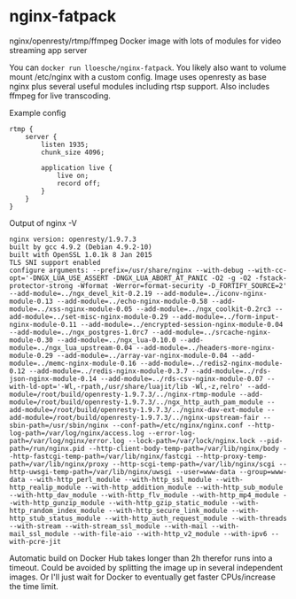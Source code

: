 # nginx-fatpack
nginx/openresty/rtmp/ffmpeg Docker image with lots of modules for video streaming app server

You can `docker run lloesche/nginx-fatpack`. You likely also want to volume mount /etc/nginx with a custom config.
Image uses openresty as base nginx plus several useful modules including rtsp support. Also includes ffmpeg for live transcoding.

Example config
```
rtmp {
	server {
		listen 1935;
		chunk_size 4096;

		application live {
			live on;
			record off;
		}
	}
}
```

Output of nginx -V
```
nginx version: openresty/1.9.7.3
built by gcc 4.9.2 (Debian 4.9.2-10)
built with OpenSSL 1.0.1k 8 Jan 2015
TLS SNI support enabled
configure arguments: --prefix=/usr/share/nginx --with-debug --with-cc-opt='-DNGX_LUA_USE_ASSERT -DNGX_LUA_ABORT_AT_PANIC -O2 -g -O2 -fstack-protector-strong -Wformat -Werror=format-security -D_FORTIFY_SOURCE=2' --add-module=../ngx_devel_kit-0.2.19 --add-module=../iconv-nginx-module-0.13 --add-module=../echo-nginx-module-0.58 --add-module=../xss-nginx-module-0.05 --add-module=../ngx_coolkit-0.2rc3 --add-module=../set-misc-nginx-module-0.29 --add-module=../form-input-nginx-module-0.11 --add-module=../encrypted-session-nginx-module-0.04 --add-module=../ngx_postgres-1.0rc7 --add-module=../srcache-nginx-module-0.30 --add-module=../ngx_lua-0.10.0 --add-module=../ngx_lua_upstream-0.04 --add-module=../headers-more-nginx-module-0.29 --add-module=../array-var-nginx-module-0.04 --add-module=../memc-nginx-module-0.16 --add-module=../redis2-nginx-module-0.12 --add-module=../redis-nginx-module-0.3.7 --add-module=../rds-json-nginx-module-0.14 --add-module=../rds-csv-nginx-module-0.07 --with-ld-opt='-Wl,-rpath,/usr/share/luajit/lib -Wl,-z,relro' --add-module=/root/build/openresty-1.9.7.3/../nginx-rtmp-module --add-module=/root/build/openresty-1.9.7.3/../ngx_http_auth_pam_module --add-module=/root/build/openresty-1.9.7.3/../nginx-dav-ext-module --add-module=/root/build/openresty-1.9.7.3/../nginx-upstream-fair --sbin-path=/usr/sbin/nginx --conf-path=/etc/nginx/nginx.conf --http-log-path=/var/log/nginx/access.log --error-log-path=/var/log/nginx/error.log --lock-path=/var/lock/nginx.lock --pid-path=/run/nginx.pid --http-client-body-temp-path=/var/lib/nginx/body --http-fastcgi-temp-path=/var/lib/nginx/fastcgi --http-proxy-temp-path=/var/lib/nginx/proxy --http-scgi-temp-path=/var/lib/nginx/scgi --http-uwsgi-temp-path=/var/lib/nginx/uwsgi --user=www-data --group=www-data --with-http_perl_module --with-http_ssl_module --with-http_realip_module --with-http_addition_module --with-http_sub_module --with-http_dav_module --with-http_flv_module --with-http_mp4_module --with-http_gunzip_module --with-http_gzip_static_module --with-http_random_index_module --with-http_secure_link_module --with-http_stub_status_module --with-http_auth_request_module --with-threads --with-stream --with-stream_ssl_module --with-mail --with-mail_ssl_module --with-file-aio --with-http_v2_module --with-ipv6 --with-pcre-jit
```

Automatic build on Docker Hub takes longer than 2h therefor runs into a timeout. Could be avoided by splitting the image up in several independent images. Or I'll just wait for Docker to eventually get faster CPUs/increase the time limit.
